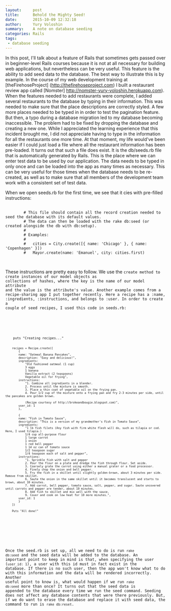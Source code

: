 ```yaml
---
layout:     post
title:      Behold the Mighty Seed!
date:       2015-10-09 12:32:18
author:     Yury Voloshin
summary:    A note on database seeding
categories: Rails
tags:
 - database seeding
---
```


In this post, I'll talk about a feature of Rails that sometimes gets passed over in beginner-level Rails courses because it is not at all necessary for building web applications, but nevertheless can be very useful. This feature is the ability to add seed data to the database. The best way to illustrate this is by example. In the course of my web development training at [theFirehoseProject] (http://thefirehoseproject.com) I built a restaurant review app called [Nomster] http://nomster-yury-voloshin.herokuapp.com). When the features needed to add restaurants were complete, I added several restaurants to the database by typing in their information. This was needed to make sure that the place descriptions are correctly styled. A few more places needed to be typed in in order to test the pagination feature. But then, a typo during a database migration led to my database becoming inaccessible. The problem had to be fixed by dropping the database and creating a new one. While I appreciated the learning experience that this incident brought me, I did not appreciate having to type in the information for all the restaurants one more time. At that moment, my life would've been easier if I could just load a file where all the restaurant information has been pre-loaded. It turns out that such a file does exist. It is the db/seeds.rb file that is automatically generated by Rails. This is the place where we can enter test data to be used by our application. The data needs to be typed in only once and can be loaded into the app as many times as necessary. This can be very useful for those times when the database needs to be re-created, as well as to make sure that all members of the development team work with a consistent set of test data.

When we open seeds.rb for the first time, we see that it cies with pre-filled instructions:

<div class = "highlight">
 <pre>
  <code class="language-ruby" data-lang="ruby">
		# This file should contain all the record creation needed to seed the database with its default values.
		# The data can then be loaded with the rake db:seed (or created alongside the db with db:setup).
		#
		# Examples:
		#
		#   cities = City.create([{ name: 'Chicago' }, { name: 'Copenhagen' }])
		#   Mayor.create(name: 'Emanuel', city: cities.first)
  </code>
 </pre>
</div>

These instructions are pretty easy to follow. We use the <code>create</create> method to create instances of our model objects as collections of hashes, where the key is the name of our model attribute and the value is the attribute's value. Another example comes from a recipe-sharing app I put together recently. Here a recipe has a :name, :ingredients, :instructions, and belongs to :user. In order to create a couple of seed recipes, I used this code in seeds.rb:
<div class = "highlight">
 <pre>
  <code class="language-ruby" data-lang="ruby">
  	puts "Creating recipes..."

		recipes = Recipe.create([
			{
			name: "Oatmeal Banana Pancakes", 
			description: "Easy and delicious!", 
			ingredients:
				"Old fashioned oatmeal (1 cup) 
				3 eggs 
				1 banana 
				Vanilla extract (2 teaspoons) 
				Vegetable oil for frying", 
			instructions: 
				"1. Combine all ingredients in a blender. 
				2. Process until the mixture is smooth. 
				3. Place a thin coat of vegetable oil on the frying pan. 
				4. Pour 1/2 cup of the mixture onto a frying pan and fry 2-3 minutes per side, until the pancakes are golden brown.

				(Recipe courtesy of http://brokeandbougie.blogspot.com)", 
			user_id: 1
			},

			{
			name: "Fish in Tomato Sauce", 
			description: "This is a version of my grandmother's Fish in Tomato Sauce", 
			ingredients:
				"1 lb fish filets (Any fish with firm white flesh will do, such as tilapia or cod. Here, I used tilapia.) 
				1/4 cup all-purpose flour 
				1 large carrot 
				1 onion 
				1 red bell pepper 
				1 14 oz can of tomato sauce 
				1/2 teaspoon sugar 
				1/4 teaspoon each of salt and pepper", 
			instructions: 
				"1. Sprinkle fish with salt and pepper 
				2. Pour the flour on a plate and dredge the fish through flour. Set aside. 
				3. Coarsely grate the carrot using either a manual grater or a food processor. 
				4. Finely chop the onion and bell pepper. 
				5. Fry the fish in a skillet until slightly golden-brown, about 3 minutes per side. Remove from skillet. 
				6. Saute the onion in the same skillet until it becomes translucent and starts to brown, about 10 minutes. 
				7. Add carrot, bell pepper, tomato sauce, salt, pepper, and sugar. Saute uncovered until carrots and pepper are tender, about 10 minutes. 
				8. Add fish to skillet and mix well with the sauce. 
				9. Cover and cook on low heat for 10 more minutes.", 
			user_id: 1
			}
		])

		Puts "All done!"
  </code>
 </pre>
</div>

Once the seed.rb is set up, all we need to do is run <code>rake db:seed</code> and the seed data will be added to the database. An important point to keep in mind is that, when specifying the user (<code>user_id: 1</code>), a user with this id must in fact exist in the database. If there is no such user, then the app won't know what to do with this information and the data will be rendered incorrectly. Another useful point to know is, what would happen if we run <code>rake db:seed</code> more than once? It turns out that the seed data is appended to the database every time we run the seed command. Seeding does not affect any database contents that were there previously. But, if we do want to erase the database and replace it with seed data, the command to run is <code>rake db:reset</code>.


